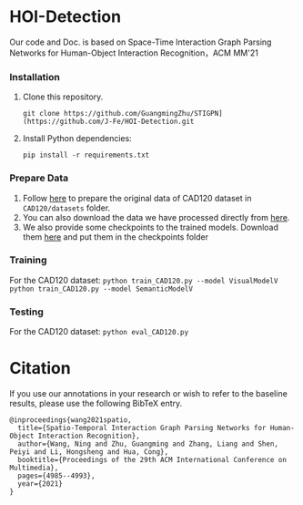 # HOI-Detection
Our code and Doc. is based on Space-Time Interaction Graph Parsing Networks for Human-Object Interaction Recognition，ACM MM'21
### Installation
1. Clone this repository.   
    ```
    git clone https://github.com/GuangmingZhu/STIGPN](https://github.com/J-Fe/HOI-Detection.git
    ```
  
2. Install Python dependencies:   
    ```
    pip install -r requirements.txt
    ```
### Prepare Data
1. Follow [here](https://github.com/praneeth11009/LIGHTEN-Learning-Interactions-with-Graphs-and-Hierarchical-TEmporal-Networks-for-HOI) to prepare the original data of CAD120 dataset in `CAD120/datasets` folder.
2. You can also download the data we have processed directly from [here](https://drive.google.com/drive/folders/1ntHUZO8CBHV6-Wwci6XqcaQdK4EJUZJi?usp=sharing).
3. We also provide some checkpoints to the trained models. Download them [here](https://drive.google.com/drive/folders/1ntHUZO8CBHV6-Wwci6XqcaQdK4EJUZJi?usp=sharing) and put them in the checkpoints folder
### Training
For the CAD120 dataset:
    ```
        python train_CAD120.py --model VisualModelV
    ```
    ```
        python train_CAD120.py --model SemanticModelV 
    ```

### Testing
For the CAD120 dataset:
    ```
        python eval_CAD120.py
    ```
# Citation
If you use our annotations in your research or wish to refer to the baseline results, please use the following BibTeX entry.
```
@inproceedings{wang2021spatio,
  title={Spatio-Temporal Interaction Graph Parsing Networks for Human-Object Interaction Recognition},
  author={Wang, Ning and Zhu, Guangming and Zhang, Liang and Shen, Peiyi and Li, Hongsheng and Hua, Cong},
  booktitle={Proceedings of the 29th ACM International Conference on Multimedia},
  pages={4985--4993},
  year={2021}
}
```
